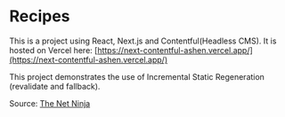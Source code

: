 # Recipes

This is a project using React, Next.js and Contentful(Headless CMS). It is hosted on Vercel here: [https://next-contentful-ashen.vercel.app/](https://next-contentful-ashen.vercel.app/)

This project demonstrates the use of Incremental Static Regeneration (revalidate and fallback).

Source: [The Net Ninja](https://www.youtube.com/playlist?list=PL4cUxeGkcC9jClk8wl1yJcN3Zlrr8YSA1)